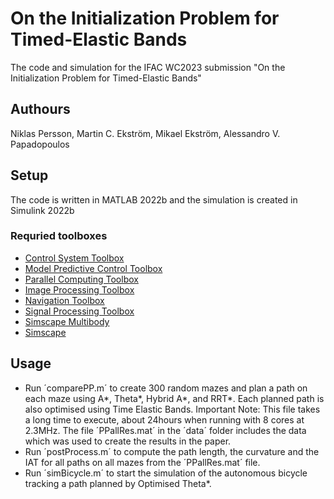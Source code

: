# On the Initialization Problem for Timed-Elastic Bands
The code and simulation for the IFAC WC2023 submission "On the Initialization Problem for Timed-Elastic Bands"

## Authours
Niklas Persson, Martin C. Ekström, Mikael Ekström, Alessandro V. Papadopoulos

## Setup 

The code is written in MATLAB 2022b and the simulation is created in Simulink 2022b

### Requried toolboxes

- [Control System Toolbox](https://se.mathworks.com/products/control.html)
- [Model Predictive Control Toolbox](https://se.mathworks.com/products/model-predictive-control.html)
- [Parallel Computing Toolbox](https://se.mathworks.com/products/parallel-computing.html)
- [Image Processing Toolbox](https://se.mathworks.com/products/image.html)
- [Navigation Toolbox](https://se.mathworks.com/products/navigation.html)
- [Signal Processing Toolbox](https://se.mathworks.com/products/signal.html)
- [Simscape Multibody](https://se.mathworks.com/products/simscape-multibody.html)
- [Simscape](https://se.mathworks.com/products/simscape.html)

## Usage
- Run ´comparePP.m´ to create 300 random mazes and plan a path on each maze using A*, Theta*, Hybrid A*, and RRT*. Each planned path is also optimised using Time Elastic Bands. Important Note: This file takes a long time to execute, about 24hours when running with 8 cores at 2.3MHz. The file ´PPallRes.mat´ in the ´data´ folder includes the data which was used to create the results in the paper. 
- Run ´postProcess.m´ to compute the path length, the curvature and the IAT for all paths on all mazes from the ´PPallRes.mat´ file.
- Run ´simBicycle.m´ to start the simulation of the autonomous bicycle tracking a path planned by Optimised Theta*. 
 




